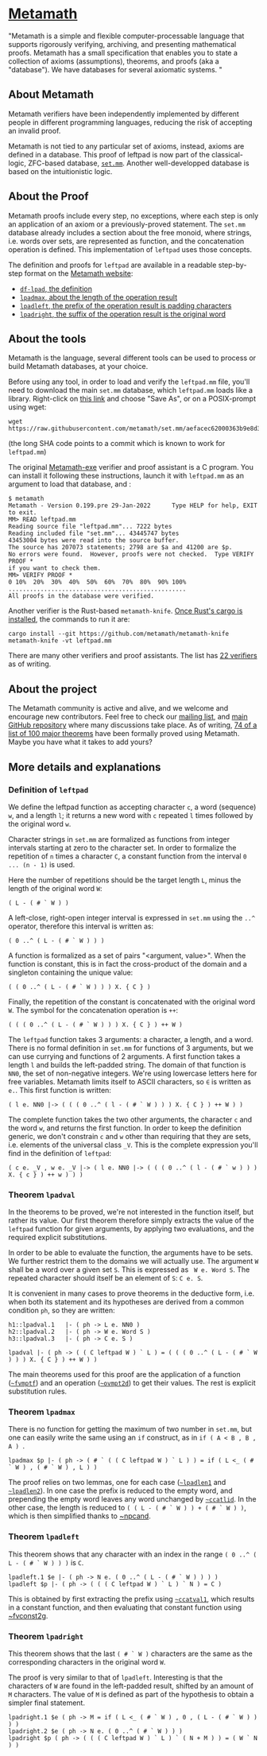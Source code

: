 # [Metamath](http://us.metamath.org/)

"Metamath is a simple and flexible computer-processable language that supports rigorously verifying, archiving, and presenting mathematical proofs. Metamath has a small specification that enables you to state a collection of axioms (assumptions), theorems, and proofs (aka a "database"). We have databases for several axiomatic systems. "

## About Metamath

Metamath verifiers have been independently implemented by different people in different programming languages, reducing the risk of accepting an invalid proof.

Metamath is not tied to any particular set of axioms, instead, axioms are defined in a database.
This proof of leftpad is now part of the classical-logic, ZFC-based database, [`set.mm`](https://us.metamath.org/mpeuni/mmset.html). Another well-developped database is based on the intuitionistic logic.

## About the Proof

Metamath proofs include every step, no exceptions, where each step is only an application of an axiom or a previously-proved statement. 
The `set.mm` database already includes a section about the free monoid, where strings, i.e. words over sets, are represented as function, and the concatenation operation is defined. This implementation of `leftpad` uses those concepts.

The definition and proofs for `leftpad` are available in a readable step-by-step format on the [Metamath website](http://us.metamath.org/):
- [`df-lpad`, the definition](https://us.metamath.org/mpeuni/df-lpad.html)
- [`lpadmax`, about the length of the operation result](https://us.metamath.org/mpeuni/lpadmax.html)
- [`lpadleft`, the prefix of the operation result is padding characters](https://us.metamath.org/mpeuni/lpadleft.html)
- [`lpadright`, the suffix of the operation result is the original word](https://us.metamath.org/mpeuni/lpadright.html)

## About the tools

Metamath is the language, several different tools can be used to process or build Metamath databases, at your choice. 

Before using any tool, in order to load and verify the `leftpad.mm` file, you'll need to download the main `set.mm` database, which `leftpad.mm` loads like a library. Right-click on [this link](https://raw.githubusercontent.com/metamath/set.mm/aefacec62000363b9e8d3b3c4113d52a419fb7aa/set.mm) and choose "Save As", or on a POSIX-prompt using wget:
```
wget https://raw.githubusercontent.com/metamath/set.mm/aefacec62000363b9e8d3b3c4113d52a419fb7aa/set.mm
```
(the long SHA code points to a commit which is known to work for `leftpad.mm`)

The original [Metamath-exe](https://github.com/metamath/metamath-exe) verifier and proof assistant is a C program. You can install it following these instructions, launch it with `leftpad.mm` as an argument to load that database, and :
```
$ metamath
Metamath - Version 0.199.pre 29-Jan-2022      Type HELP for help, EXIT to exit.
MM> READ leftpad.mm
Reading source file "leftpad.mm"... 7222 bytes
Reading included file "set.mm"... 43445747 bytes
43453004 bytes were read into the source buffer.
The source has 207073 statements; 2798 are $a and 41200 are $p.
No errors were found.  However, proofs were not checked.  Type VERIFY PROOF *
if you want to check them.
MM> VERIFY PROOF *
0 10%  20%  30%  40%  50%  60%  70%  80%  90% 100%
..................................................
All proofs in the database were verified.
```


Another verifier is the Rust-based `metamath-knife`. [Once Rust's cargo is installed](https://doc.rust-lang.org/cargo/getting-started/installation.html), the commands to run it are:
```
cargo install --git https://github.com/metamath/metamath-knife 
metamath-knife -vt leftpad.mm 
```

There are many other verifiers and proof assistants. The list has [22 verifiers](https://us.metamath.org/other.html#verifiers) as of writing.

## About the project

The Metamath community is active and alive, and we welcome and encourage new contributors. Feel free to check our [mailing list](https://groups.google.com/g/metamath), and [main GitHub repository](https://github.com/metamath/set.mm) where many discussions take place. As of writing, [74 of a list of 100 major theorems](https://us.metamath.org/mm_100.html) have been formally proved using Metamath. Maybe you have what it takes to add yours?

## More details and explanations

### Definition of `leftpad`
We define the leftpad function as accepting character `c`, a word (sequence) `w`, and a length `l`; it returns a new word with `c` repeated `l` times followed by the original word `w`.

Character strings in `set.mm` are formalized as functions from integer intervals starting at zero to the character set.
In order to formalize the repetition of `n` times a character `C`, a constant function from the interval `0 ... (n - 1)` is used.

Here the number of repetitions should be the target length `L`, minus the length of the original word `W`:
```
( L - ( # ` W ) )
```

A left-close, right-open integer interval is expressed in `set.mm` using the `..^` operator, therefore this interval is written as:
```
( 0 ..^ ( L - ( # ` W ) ) )
```

A function is formalized as a set of pairs "<argument, value>".  When the function is constant, this is in fact the cross-product of the domain and a singleton containing the unique value:
```
( ( 0 ..^ ( L - ( # ` W ) ) ) X. { C } )
```

Finally, the repetition of the constant is concatenated with the original word ` W `. The symbol for the concatenation operation is `++`:
```
( ( ( 0 ..^ ( L - ( # ` W ) ) ) X. { C } ) ++ W )
```

The `leftpad` function takes 3 arguments: a character, a length, and a word. There is no formal definition in `set.mm` for functions of 3 arguments, but we can use currying and functions of 2 arguments.
A first function takes a length `l` and builds the left-padded string. The domain of that function is `NN0`, the set of non-negative integers. We're using lowercase letters here for free variables. Metamath limits itself to ASCII characters, so `∈` is written as `e.`.  This first function is written:
```
( l e. NN0 |-> ( ( ( 0 ..^ ( l - ( # ` W ) ) ) X. { C } ) ++ W ) )
```

The complete function takes the two other arguments, the character `c` and the word `w`, and returns the first function. In order to keep the definition generic, we don't constrain `c` and `w` other than requiring that they are sets, i.e. elements of the universal class `_V`. This is the complete expression you'll find in the definition of `leftpad`:
```
( c e. _V , w e. _V |-> ( l e. NN0 |-> ( ( ( 0 ..^ ( l - ( # ` w ) ) ) X. { c } ) ++ w ) ) )
```

### Theorem `lpadval`
In the theorems to be proved, we're not interested in the function itself, but rather its value. Our first theorem therefore simply extracts the value of the `leftpad` function for given arguments, by applying two evaluations, and the required explicit substitutions.

In order to be able to evaluate the function, the arguments have to be sets. We further restrict them to the domains we will actually use. The argument `W` shall be a word over a given set `S`. This is expressed as ` W e. Word S`. The repeated character should itself be an element of `S`: `C e. S`.

It is convenient in many cases to prove theorems in the deductive form, i.e. when both its statement and its hypotheses are derived from a common condition `ph`, so they are written:
```
h1::lpadval.1   |- ( ph -> L e. NN0 )
h2::lpadval.2   |- ( ph -> W e. Word S )
h3::lpadval.3   |- ( ph -> C e. S )

lpadval |- ( ph -> ( ( C leftpad W ) ` L ) = ( ( ( 0 ..^ ( L - ( # ` W ) ) ) X. { C } ) ++ W ) )
```

The main theorems used for this proof are the application of a function ([`~fvmptf`](https://us.metamath.org/mpeuni/fvmptd.html)) and an operation ([`~ovmpt2d`](https://us.metamath.org/mpeuni/ovmpt2d.html)) to get their values. The rest is explicit substitution rules.

### Theorem `lpadmax`

There is no function for getting the maximum of two number in `set.mm`, but one can easily write the same using an `if` construct, as in `if ( A < B , B , A ) `.
```
lpadmax $p |- ( ph -> ( # ` ( ( C leftpad W ) ` L ) ) = if ( L <_ ( # ` W ) , ( # ` W ) , L ) )
```
The proof relies on two lemmas, one for each case ([`~lpadlen1`](https://us.metamath.org/mpeuni/lpadlen1.html) and [`~lpadlen2`](https://us.metamath.org/mpeuni/lpadlen2.html)). In one case the prefix is reduced to the empty word, and prepending the empty word leaves any word unchanged by [`~ccatlid`](https://us.metamath.org/mpeuni/ccatlid.html). In the other case, the length is reduced to ``( ( L - ( # ` W ) ) + ( # ` W ) )``, which is then simplified thanks to [~npcand](https://us.metamath.org/mpeuni/npcand.html).

### Theorem `lpadleft`

This theorem shows that any character with an index in the range ``( 0 ..^ ( L - ( # ` W ) ) )`` is `C`.
```
lpadleft.1 $e |- ( ph -> N e. ( 0 ..^ ( L - ( # ` W ) ) ) )
lpadleft $p |- ( ph -> ( ( ( C leftpad W ) ` L ) ` N ) = C )
```
This is obtained by first extracting the prefix using [`~ccatval1`](https://us.metamath.org/mpeuni/ccatval1.html), which results in a constant function, and then evaluating that constant function using [~fvconst2g](https://us.metamath.org/mpeuni/fvconst2g.html).

### Theorem `lpadright`
This theorem shows that the last ``( # ` W )`` characters are the same as the corresponding characters in the original word `W`.

The proof is very similar to that of `lpadleft`. Interesting is that the characters of `W` are found in the left-padded result, shifted by an amount of `M` characters. The value of `M` is defined as part of the hypothesis to obtain a simpler final statement.
```
lpadright.1 $e ( ph -> M = if ( L <_ ( # ` W ) , 0 , ( L - ( # ` W ) ) ) )
lpadright.2 $e ( ph -> N e. ( 0 ..^ ( # ` W ) ) )
lpadright $p ( ph -> ( ( ( C leftpad W ) ` L ) ` ( N + M ) ) = ( W ` N ) )
```